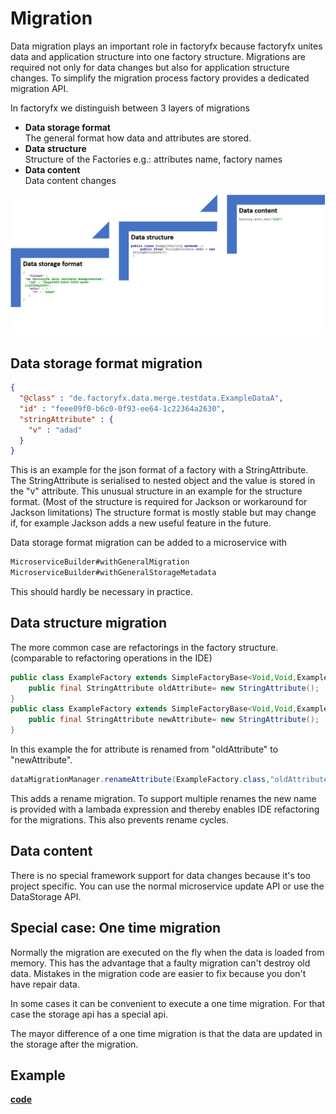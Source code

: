 # Migration
Data migration plays an important role in factoryfx because factoryfx unites data and application structure into one factory structure. Migrations are required not only for data changes but also for application structure changes. 
To simplify the migration process factory provides a dedicated migration API.

In factoryfx we distinguish between 3 layers of migrations
* **Data storage format**<br> The general format how data and attributes are stored.
* **Data structure**<br> Structure of the Factories e.g.: attributes name, factory names
* **Data content**<br> Data content changes

![overview](overview.png)
## Data storage format migration
```json
{
  "@class" : "de.factoryfx.data.merge.testdata.ExampleDataA",
  "id" : "feee09f0-b6c0-0f93-ee64-1c22364a2630",
  "stringAttribute" : {
    "v" : "adad"
  }
}
```
This is an example for the json format of a factory with a StringAttribute.
The StringAttribute is serialised to nested object and the value is stored in the "v" attribute. 
This unusual structure in an example for the structure format.
(Most of the structure is required for Jackson or workaround for Jackson limitations)
The structure format is mostly stable but may change if, for example Jackson adds a new useful feature in the future.

Data storage format migration can be added to a microservice with 
```java 
MicroserviceBuilder#withGeneralMigration
MicroserviceBuilder#withGeneralStorageMetadata
```
This should hardly be necessary in practice.

## Data structure migration
The more common case are refactorings in the factory structure. (comparable to refactoring operations in the IDE)
```java
public class ExampleFactory extends SimpleFactoryBase<Void,Void,ExampleFactory> {
    public final StringAttribute oldAttribute= new StringAttribute();
}
public class ExampleFactory extends SimpleFactoryBase<Void,Void,ExampleFactory> {
    public final StringAttribute newAttribute= new StringAttribute();
}
```
In this example the for attribute is renamed from "oldAttribute" to "newAttribute".

```java
dataMigrationManager.renameAttribute(ExampleFactory.class,"oldAttribute",(rf)->rf.newAttribute)
```
This adds a rename migration. To support multiple renames the new name is provided with a lambada expression and thereby enables IDE refactoring for the migrations. This also prevents rename cycles.

## Data content
There is no special framework support for data changes because it's too project specific. 
You can use the normal microservice update API or use the DataStorage API.


## Special case: One time migration
Normally the migration are executed on the fly when the data is loaded from memory. 
This has the advantage that a faulty migration can't destroy old data. Mistakes in the migration code are easier to fix because you don't have repair data. 

In some cases it can be convenient to execute a one time migration. For that case the storage api has a special api.

The mayor difference of a one time migration is that the data are updated in the storage after the migration. 

## Example
[**code**](https://github.com/factoryfx/factoryfx/tree/master/docu/src/main/java/de/factoryfx/docu/migration)